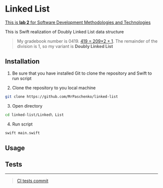 # Linked List

[This is **lab 2** for Software Development Methodologies and Technologies](https://docs.google.com/document/d/1SRRPKRRHw2gRPdYLC3ENGgVIKVMpeZ3eCzFd9bkrSEA)

This is Swift realization of Doubly Linked List data structure
> My gradebook number is 0419. [419 = 209×2 + 1](https://www.wolframalpha.com/input?i=419+%2F+2). The remainder of the division is 1, so my variant is **Doubly Linked List**

## Installation

1. Be sure that you have installed Git to clone the repository and Swift to run script

2. Clone the repository to you local machine
```bash
git clone https://github.com/MrPaschenko/linked-list
```

3. Open directory
```bash
cd linked-list/Linked\ List
```

4. Run script
```bash
swift main.swift
```

## Usage

## Tests

___

> [CI tests commit](https://github.com/MrPaschenko/linked-list)
